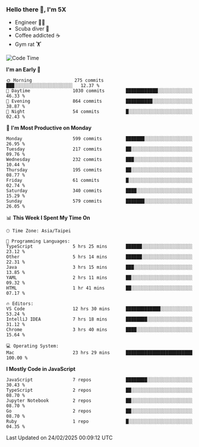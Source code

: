 ### Hello there 👋, I'm 5X

* Engineer 👨‍💻
* Scuba diver 🤿
* Coffee addicted ☕️
* Gym rat 🏋️

<!--START_SECTION:waka-->
![Code Time](http://img.shields.io/badge/Code%20Time-1%2C457%20hrs%2051%20mins-blue)

**I'm an Early 🐤** 

```text
🌞 Morning                275 commits         ███░░░░░░░░░░░░░░░░░░░░░░   12.37 % 
🌆 Daytime                1030 commits        ████████████░░░░░░░░░░░░░   46.33 % 
🌃 Evening                864 commits         ██████████░░░░░░░░░░░░░░░   38.87 % 
🌙 Night                  54 commits          █░░░░░░░░░░░░░░░░░░░░░░░░   02.43 % 
```
📅 **I'm Most Productive on Monday** 

```text
Monday                   599 commits         ███████░░░░░░░░░░░░░░░░░░   26.95 % 
Tuesday                  217 commits         ██░░░░░░░░░░░░░░░░░░░░░░░   09.76 % 
Wednesday                232 commits         ███░░░░░░░░░░░░░░░░░░░░░░   10.44 % 
Thursday                 195 commits         ██░░░░░░░░░░░░░░░░░░░░░░░   08.77 % 
Friday                   61 commits          █░░░░░░░░░░░░░░░░░░░░░░░░   02.74 % 
Saturday                 340 commits         ████░░░░░░░░░░░░░░░░░░░░░   15.29 % 
Sunday                   579 commits         ███████░░░░░░░░░░░░░░░░░░   26.05 % 
```


📊 **This Week I Spent My Time On** 

```text
🕑︎ Time Zone: Asia/Taipei

💬 Programming Languages: 
TypeScript               5 hrs 25 mins       ██████░░░░░░░░░░░░░░░░░░░   23.12 % 
Other                    5 hrs 14 mins       ██████░░░░░░░░░░░░░░░░░░░   22.31 % 
Java                     3 hrs 15 mins       ███░░░░░░░░░░░░░░░░░░░░░░   13.85 % 
YAML                     2 hrs 11 mins       ██░░░░░░░░░░░░░░░░░░░░░░░   09.32 % 
HTML                     1 hr 41 mins        ██░░░░░░░░░░░░░░░░░░░░░░░   07.17 % 

🔥 Editors: 
VS Code                  12 hrs 30 mins      █████████████░░░░░░░░░░░░   53.24 % 
IntelliJ IDEA            7 hrs 18 mins       ████████░░░░░░░░░░░░░░░░░   31.12 % 
Chrome                   3 hrs 40 mins       ████░░░░░░░░░░░░░░░░░░░░░   15.64 % 

💻 Operating System: 
Mac                      23 hrs 29 mins      █████████████████████████   100.00 % 
```

**I Mostly Code in JavaScript** 

```text
JavaScript               7 repos             ████████░░░░░░░░░░░░░░░░░   30.43 % 
TypeScript               2 repos             ██░░░░░░░░░░░░░░░░░░░░░░░   08.70 % 
Jupyter Notebook         2 repos             ██░░░░░░░░░░░░░░░░░░░░░░░   08.70 % 
Go                       2 repos             ██░░░░░░░░░░░░░░░░░░░░░░░   08.70 % 
Ruby                     1 repo              █░░░░░░░░░░░░░░░░░░░░░░░░   04.35 % 
```




 Last Updated on 24/02/2025 00:09:12 UTC
<!--END_SECTION:waka-->
